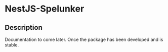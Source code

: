 # NestJS-Spelunker

## Description

Documentation to come later. Once the package has been developed and is stable.